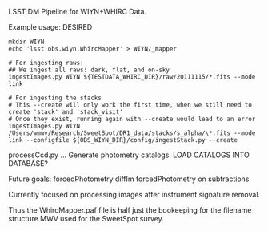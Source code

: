 LSST DM Pipeline for WIYN+WHIRC Data.

Example usage:
DESIRED

```
mkdir WIYN
echo 'lsst.obs.wiyn.WhircMapper' > WIYN/_mapper

# For ingesting raws:
## We ingest all raws: dark, flat, and on-sky
ingestImages.py WIYN ${TESTDATA_WHIRC_DIR}/raw/20111115/*.fits --mode link

# For ingesting the stacks
# This --create will only work the first time, when we still need to create 'stack' and 'stack_visit'
# Once they exist, running again with --create would lead to an error
ingestImages.py WIYN /Users/wmwv/Research/SweetSpot/DR1_data/stacks/s_alpha/\*.fits --mode link --configfile ${OBS_WIYN_DIR}/config/ingestStack.py --create
```

processCcd.py ...  Generate photometry catalogs.
LOAD CATALOGS INTO DATABASE?

Future goals:
forcedPhotometry
diffIm
forcedPhotometry on subtractions

Currently focused on processing images after instrument signature removal.

Thus the WhircMapper.paf file is half just the bookeeping for the filename structure MWV used for the SweetSpot survey.
